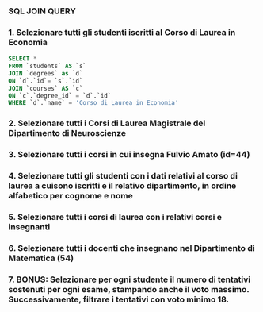 ### SQL JOIN QUERY ###


###  1. Selezionare tutti gli studenti iscritti al Corso di Laurea in Economia  ###

```SQL
SELECT *
FROM `students` AS `s`
JOIN `degrees` as `d`
ON `d`.`id`= `s`.`id`
JOIN `courses` AS `c`
ON `c`.`degree_id` = `d`.`id`
WHERE `d`.`name` = 'Corso di Laurea in Economia' 
```
###  2. Selezionare tutti i Corsi di Laurea Magistrale del Dipartimento di Neuroscienze  ###
###  3. Selezionare tutti i corsi in cui insegna Fulvio Amato (id=44)  ###
###  4. Selezionare tutti gli studenti con i dati relativi al corso di laurea a cuisono iscritti e il relativo dipartimento, in ordine alfabetico per cognome e nome  ###
###  5. Selezionare tutti i corsi di laurea con i relativi corsi e insegnanti  ###
###  6. Selezionare tutti i docenti che insegnano nel Dipartimento di Matematica (54) ###
###  7. BONUS: Selezionare per ogni studente il numero di tentativi sostenuti per ogni esame, stampando anche il voto massimo. Successivamente, filtrare i tentativi con voto minimo 18.  ###